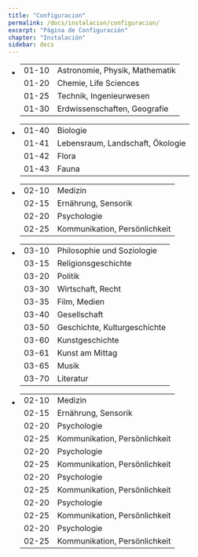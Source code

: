 ```yaml
---
title: "Configuracion"
permalink: /docs/instalacion/configuracion/
excerpt: "Página de Configuración"
chapter: "Instalación" 
sidebar: docs
---
```

<ul class="themen">
  <li class="mint">
    <table>
      <tr>
        <td>01-10</td><td>Astronomie, Physik, Mathematik</td>
      </tr>
      <tr>
        <td>01-20</td><td>Chemie, Life Sciences</td>
      </tr>
      <tr>
        <td>01-25</td><td>Technik, Ingenieurwesen</td>
      </tr>
      <tr>
        <td>01-30</td><td>Erdwissenschaften, Geografie</td>
      </tr>
    </table>
  </li>
  <li class="nachhaltig">
     <table>
      <tr>
        <td>01-40</td><td>Biologie</td>
      </tr>
      <tr>
        <td>01-41</td><td>Lebensraum, Landschaft, Ökologie</td>
      </tr>
      <tr>
        <td>01-42</td><td>Flora</td>
      </tr>
      <tr>
        <td>01-43</td><td>Fauna</td>
      </tr>
    </table>
  </li>
  <li class="mensch">
     <table>
      <tr>
        <td>02-10</td><td>Medizin</td>
      </tr>
      <tr>
        <td>02-15</td><td>Ernährung, Sensorik</td>
      </tr>
      <tr>
        <td>02-20</td><td>Psychologie</td>
      </tr>
      <tr>
        <td>02-25</td><td>Kommunikation, Persönlichkeit</td>
      </tr>
    </table>
  </li>
  <li class="kultur">
    <table>
      <tr>
        <td>03-10</td><td>Philosophie und Soziologie</td>
      </tr>
      <tr>
        <td>03-15</td><td>Religionsgeschichte</td>
      </tr>
      <tr>
        <td>03-20</td><td>Politik</td>
      </tr>
      <tr>
        <td>03-30</td><td>Wirtschaft, Recht</td>
      </tr>
      <tr>
        <td>03-35</td><td>Film, Medien</td>
      </tr>
      <tr>
        <td>03-40</td><td>Gesellschaft</td>
      </tr>
      <tr>
        <td>03-50</td><td>Geschichte, Kulturgeschichte</td>
      </tr>
      <tr>
        <td>03-60</td><td>Kunstgeschichte</td>
      </tr>
      <tr>
        <td>03-61</td><td>Kunst am Mittag</td>
      </tr>
      <tr>
        <td>03-65</td><td>Musik</td>
      </tr>
      <tr>
        <td>03-70</td><td>Literatur</td>
      </tr>
    </table>
  </li>
  <li class="sprache">
   <table>
      <tr>
        <td>02-10</td><td>Medizin</td>
      </tr>
      <tr>
        <td>02-15</td><td>Ernährung, Sensorik</td>
      </tr>
      <tr>
        <td>02-20</td><td>Psychologie</td>
      </tr>
      <tr>
        <td>02-25</td><td>Kommunikation, Persönlichkeit</td>
      </tr>
     <tr>
        <td>02-20</td><td>Psychologie</td>
      </tr>
      <tr>
        <td>02-25</td><td>Kommunikation, Persönlichkeit</td>
      </tr>
     <tr>
        <td>02-20</td><td>Psychologie</td>
      </tr>
      <tr>
        <td>02-25</td><td>Kommunikation, Persönlichkeit</td>
      </tr>
     <tr>
        <td>02-20</td><td>Psychologie</td>
      </tr>
      <tr>
        <td>02-25</td><td>Kommunikation, Persönlichkeit</td>
      </tr>
     <tr>
        <td>02-20</td><td>Psychologie</td>
      </tr>
      <tr>
        <td>02-25</td><td>Kommunikation, Persönlichkeit</td>
      </tr>
    </table>
  </li>
</ul>
